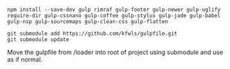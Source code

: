 ```

npm install --save-dev gulp rimraf gulp-footer gulp-newer gulp-uglify require-dir gulp-cssnano gulp-coffee gulp-stylus gulp-jade gulp-babel gulp-nsp gulp-sourcemaps gulp-clean-css gulp-flatten

git submodule add https://github.com/kfwls/gulpfile.git
git submodule update

```

Move the gulpfile from /loader into root of project using submodule and use as if normal.
